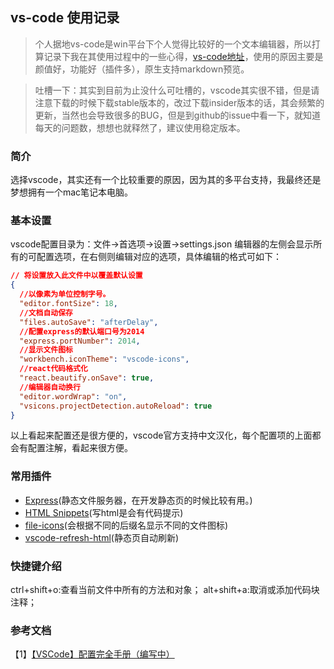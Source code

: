 ## vs-code 使用记录

> 个人据地vs-code是win平台下个人觉得比较好的一个文本编辑器，所以打算记录下我在其使用过程中的一些心得，[vs-code地址](https://code.visualstudio.com/)，使用的原因主要是颜值好，功能好（插件多），原生支持markdown预览。

> 吐槽一下：其实到目前为止没什么可吐槽的，vscode其实很不错，但是请注意下载的时候下载stable版本的，改过下载insider版本的话，其会频繁的更新，当然也会导致很多的BUG，但是到github的issue中看一下，就知道每天的问题数，想想也就释然了，建议使用稳定版本。

### 简介

选择vscode，其实还有一个比较重要的原因，因为其的多平台支持，我最终还是梦想拥有一个mac笔记本电脑。

### 基本设置

vscode配置目录为：文件->首选项->设置->settings.json 
编辑器的左侧会显示所有的可配置选项，在右侧则编辑对应的选项，具体编辑的格式可如下：

````json
// 将设置放入此文件中以覆盖默认设置
{
  //以像素为单位控制字号。
  "editor.fontSize": 18,
  //文档自动保存
  "files.autoSave": "afterDelay",
  //配置express的默认端口号为2014
  "express.portNumber": 2014,
  //显示文件图标
  "workbench.iconTheme": "vscode-icons",
  //react代码格式化
  "react.beautify.onSave": true,
  //编辑器自动换行
  "editor.wordWrap": "on",
  "vsicons.projectDetection.autoReload": true
}
````

以上看起来配置还是很方便的，vscode官方支持中文汉化，每个配置项的上面都会有配置注解，看起来很方便。

### 常用插件
- [Express](https://marketplace.visualstudio.com/items?itemName=Compulim.vscode-express)(静态文件服务器，在开发静态页的时候比较有用。)
- [HTML Snippets](https://marketplace.visualstudio.com/items?itemName=abusaidm.html-snippets)(写html是会有代码提示)
- [file-icons](https://marketplace.visualstudio.com/items?itemName=file-icons.file-icons)(会根据不同的后缀名显示不同的文件图标)
- [vscode-refresh-html](https://marketplace.visualstudio.com/items?itemName=bajdzis.vscode-refresh-html)(静态页自动刷新)

### 快捷键介绍

ctrl+shift+o:查看当前文件中所有的方法和对象；
alt+shift+a:取消或添加代码块注释；

### 参考文档

【1】[【VSCode】配置完全手册（编写中）](http://blog.csdn.net/greatbody/article/details/54581226)<br/>



